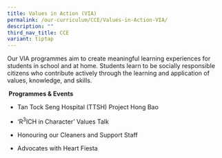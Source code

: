 ```yaml
---
title: Values in Action (VIA)
permalink: /our-curriculum/CCE/Values-in-Action-VIA/
description: ""
third_nav_title: CCE
variant: tiptap
---
```

<p>Our VIA programmes aim to create meaningful learning experiences for students
in school and at home. Students learn to be socially responsible citizens
who contribute actively through the learning and application of values,
knowledge, and skills.</p>
<p><strong>&nbsp;Programmes &amp; Events</strong>
</p>
<ul data-tight="true" class="tight">
<li>
<p>Tan Tock Seng Hospital (TTSH) Project Hong Bao</p>
</li>
<li>
<p>‘R<sup>3</sup>ICH in Character’ Values Talk</p>
</li>
<li>
<p>Honouring our Cleaners and Support Staff</p>
</li>
<li>
<p>Advocates with Heart Fiesta</p>
</li>
</ul>
<p></p>